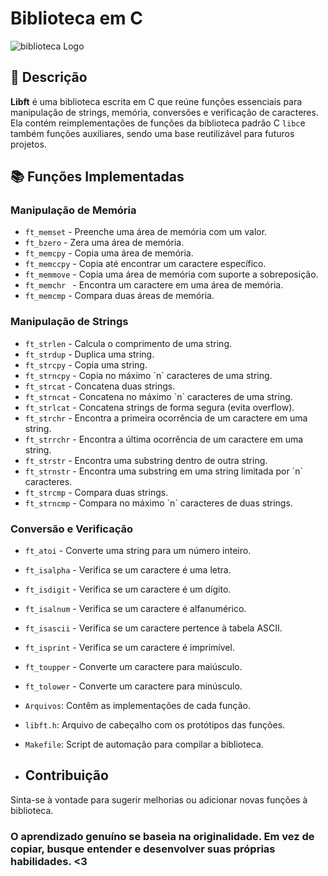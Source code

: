 # Biblioteca em C

![biblioteca Logo](https://terminalroot.com.br/assets/img/livros/c/c-livros.jpg)

## 📝 Descrição

**Libft** é uma biblioteca escrita em C que reúne funções essenciais para manipulação de strings, memória, conversões e verificação de caracteres. Ela contém reimplementações de funções da biblioteca padrão C ``libc``e também funções auxiliares, sendo uma base reutilizável para futuros projetos.

## 📚 Funções Implementadas

### **Manipulação de Memória**
-  ``ft_memset`` - Preenche uma área de memória com um valor.
-  ``ft_bzero`` - Zera uma área de memória.
-  ``ft_memcpy`` - Copia uma área de memória.
- ``ft_memccpy`` - Copia até encontrar um caractere específico.
- ``ft_memmove`` - Copia uma área de memória com suporte a sobreposição.
- ``ft_memchr `` - Encontra um caractere em uma área de memória.
- ``ft_memcmp`` - Compara duas áreas de memória.

### **Manipulação de Strings**
- ``ft_strlen`` - Calcula o comprimento de uma string.
- ``ft_strdup`` - Duplica uma string.
- ``ft_strcpy`` - Copia uma string.
- ``ft_strncpy`` - Copia no máximo \`n\` caracteres de uma string.
- ``ft_strcat`` - Concatena duas strings.
- ``ft_strncat`` - Concatena no máximo \`n\` caracteres de uma string.
- ``ft_strlcat`` - Concatena strings de forma segura (evita overflow).
- ``ft_strchr`` - Encontra a primeira ocorrência de um caractere em uma string.
- ``ft_strrchr`` - Encontra a última ocorrência de um caractere em uma string.
- ``ft_strstr`` - Encontra uma substring dentro de outra string.
- ``ft_strnstr`` - Encontra uma substring em uma string limitada por \`n\` caracteres.
- ``ft_strcmp`` - Compara duas strings.
- ``ft_strncmp`` - Compara no máximo \`n\` caracteres de duas strings.

### **Conversão e Verificação**
- ``ft_atoi`` - Converte uma string para um número inteiro.
- ``ft_isalpha`` - Verifica se um caractere é uma letra.
- ``ft_isdigit`` - Verifica se um caractere é um dígito.
- ``ft_isalnum`` - Verifica se um caractere é alfanumérico.
- ``ft_isascii`` - Verifica se um caractere pertence à tabela ASCII.
- ``ft_isprint`` - Verifica se um caractere é imprimível.
- ``ft_toupper`` - Converte um caractere para maiúsculo.
- ``ft_tolower`` - Converte um caractere para minúsculo.

- ``Arquivos``: Contêm as implementações de cada função.
- ``libft.h``: Arquivo de cabeçalho com os protótipos das funções.
- ``Makefile``: Script de automação para compilar a biblioteca.

- ## Contribuição
Sinta-se à vontade para sugerir melhorias ou adicionar novas funções à biblioteca.

### O aprendizado genuíno se baseia na originalidade. Em vez de copiar, busque entender e desenvolver suas próprias habilidades. <3
